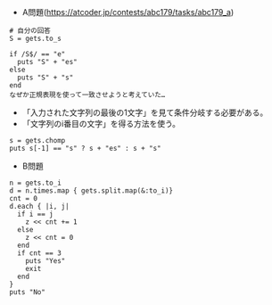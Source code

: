 - A問題(https://atcoder.jp/contests/abc179/tasks/abc179_a)

```
# 自分の回答
S = gets.to_s

if /S$/ == "e"
  puts "S" + "es"
else
  puts "S" + "s"
end
なぜか正規表現を使って一致させようと考えていた…
```

- 「入力された文字列の最後の1文字」を見て条件分岐する必要がある。
- 「文字列のi番目の文字」を得る方法を使う。

```
s = gets.chomp
puts s[-1] == "s" ? s + "es" : s + "s"
```

- B問題
```
n = gets.to_i
d = n.times.map { gets.split.map(&:to_i)}
cnt = 0
d.each { |i, j|
  if i == j
    z << cnt += 1
  else
    z << cnt = 0
  end
  if cnt == 3
    puts "Yes"
    exit
  end
}
puts "No"
```

